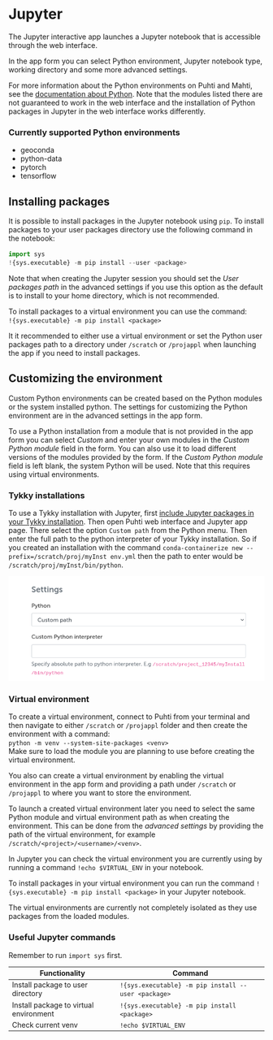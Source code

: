 # Jupyter
The Jupyter interactive app launches a Jupyter notebook that is accessible through the web interface.

In the app form you can select Python environment, Jupyter notebook type, working directory and some more advanced settings.

For more information about the Python environments on Puhti and Mahti, see the [documentation about Python](../../apps/python.md). Note that the modules listed there are not guaranteed to work in the web interface and the installation of Python packages in Jupyter in the web interface works differently.

### Currently supported Python environments
 - geoconda
 - python-data
 - pytorch
 - tensorflow

## Installing packages
It is possible to install packages in the Jupyter notebook using `pip`.
To install packages to your user packages directory use the following command in the notebook:  
```python
import sys 
!{sys.executable} -m pip install --user <package>
```

Note that when creating the Jupyter session you should set the *User packages path* in the advanced settings if you use this option as the default is to install to your home directory, which is not recommended.

To install packages to a virtual environment you can use the command:  
`!{sys.executable} -m pip install <package>`

It it recommended to either use a virtual environment or set the Python user packages path to a directory under `/scratch` or `/projappl` when launching the app if you need to install packages.

## Customizing the environment
Custom Python environments can be created based on the Python modules or the system installed python.
The settings for customizing the Python environment are in the advanced settings in the app form.

To use a Python installation from a module that is not provided in the app form you can select *Custom* and enter your own modules in the *Custom Python module* field in the form.
You can also use it to load different versions of the modules provided by the form.
If the *Custom Python module* field is left blank, the system Python will be used. Note that this requires using virtual environments.


### Tykky installations


To use a Tykky installation with Jupyter, first [include Jupyter packages in your Tykky installation](../containers/tykky.md#using-jupyter-with-a-tykky-installation). Then open Puhti web interface and Jupyter app page. There select the option `Custom path` from the Python menu. 
Then enter the full path to the python interpreter of your Tykky installation. So if you created an installation with the command
`conda-containerize new --prefix=/scratch/proj/myInst env.yml` then the path to enter would be `/scratch/proj/myInst/bin/python`.

![Custom path selected in the menu](../../img/tykky_selection_jupyter.png)

### Virtual environment

To create a virtual environment, connect to Puhti from your terminal and then navigate to either `/scratch` or `/projappl` folder and then create the environment with a command:   
`python -m venv --system-site-packages <venv>`      
Make sure to load the module you are planning to use before creating the virtual environment.

You also can create a virtual environment by enabling the virtual environment in the app form and providing a path under `/scratch` or `/projappl` to where you want to store the environment.

To launch a created virtual environment later you need to select the same Python module and virtual environment path as when creating the environment. This can be done from the *advanced settings* by providing the path of the virtual environment, for example `/scratch/<project>/<username>/<venv>`.

In Jupyter you can check the virtual environment you are currently using by running a command `!echo $VIRTUAL_ENV` in your notebook.

To install packages in your virtual environment you can run the command `!{sys.executable} -m pip install <package>` in your Jupyter notebook.

The virtual environments are currently not completely isolated as they use packages from the loaded modules.



### Useful Jupyter commands
Remember to run `import sys` first.

| Functionality    | Command |
| -------- | ------- |
| Install package to user directory  | `!{sys.executable} -m pip install --user <package>`    |
| Install package to virtual environment | `!{sys.executable} -m pip install <package>`     |
| Check current venv    | `!echo $VIRTUAL_ENV`    |